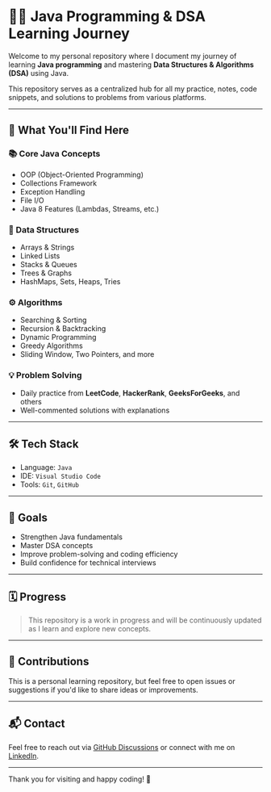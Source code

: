 # 🧑‍💻 Java Programming & DSA Learning Journey

Welcome to my personal repository where I document my journey of learning **Java programming** and mastering **Data Structures & Algorithms (DSA)** using Java.

This repository serves as a centralized hub for all my practice, notes, code snippets, and solutions to problems from various platforms.

---

## 🚀 What You'll Find Here

### 📚 Core Java Concepts

- OOP (Object-Oriented Programming)
- Collections Framework
- Exception Handling
- File I/O
- Java 8 Features (Lambdas, Streams, etc.)

### 🧠 Data Structures

- Arrays & Strings
- Linked Lists
- Stacks & Queues
- Trees & Graphs
- HashMaps, Sets, Heaps, Tries

### ⚙️ Algorithms

- Searching & Sorting
- Recursion & Backtracking
- Dynamic Programming
- Greedy Algorithms
- Sliding Window, Two Pointers, and more

### 💡 Problem Solving

- Daily practice from **LeetCode**, **HackerRank**, **GeeksForGeeks**, and others
- Well-commented solutions with explanations

---

## 🛠️ Tech Stack

- Language: `Java`
- IDE: `Visual Studio Code`
- Tools: `Git`, `GitHub`

---

## 📌 Goals

- Strengthen Java fundamentals
- Master DSA concepts
- Improve problem-solving and coding efficiency
- Build confidence for technical interviews

---

## 🗓️ Progress

> This repository is a work in progress and will be continuously updated as I learn and explore new concepts.

---

## 🤝 Contributions

This is a personal learning repository, but feel free to open issues or suggestions if you'd like to share ideas or improvements.

---

## 📬 Contact

Feel free to reach out via [GitHub Discussions](https://github.com/mehdiali-mk/DSA-With-JAVA/discussions) or connect with me on [LinkedIn](https://www.linkedin.com/in/mehdiali-mk/).

---

Thank you for visiting and happy coding! 🚀
